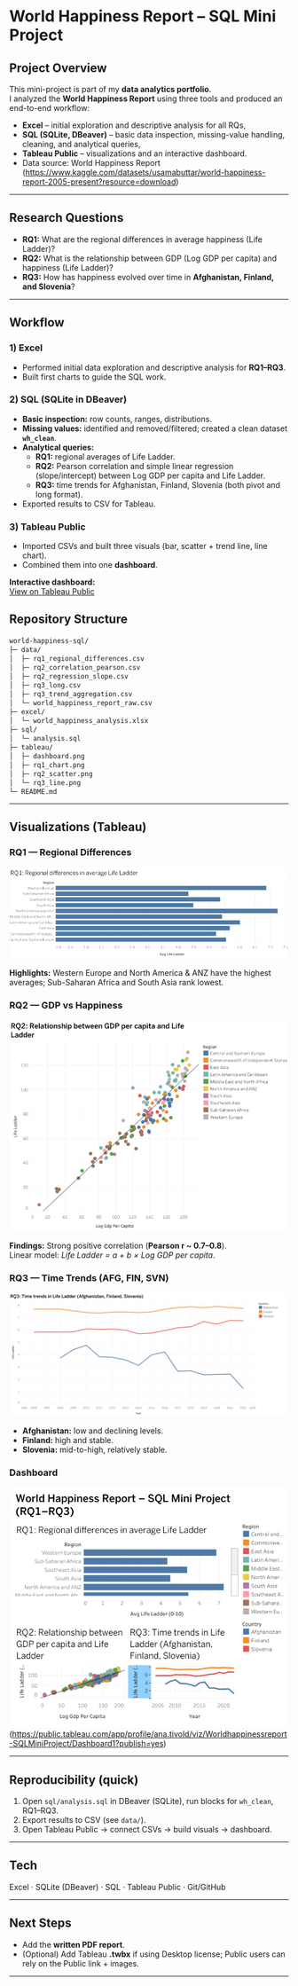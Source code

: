 # World Happiness Report – SQL Mini Project

## Project Overview
This mini-project is part of my **data analytics portfolio**.  
I analyzed the **World Happiness Report** using three tools and produced an end-to-end workflow:
- **Excel** – initial exploration and descriptive analysis for all RQs,
- **SQL (SQLite, DBeaver)** – basic data inspection, missing-value handling, cleaning, and analytical queries,
- **Tableau Public** – visualizations and an interactive dashboard.
- Data source: World Happiness Report (https://www.kaggle.com/datasets/usamabuttar/world-happiness-report-2005-present?resource=download)


---

## Research Questions
- **RQ1:** What are the regional differences in average happiness (Life Ladder)?
- **RQ2:** What is the relationship between GDP (Log GDP per capita) and happiness (Life Ladder)?
- **RQ3:** How has happiness evolved over time in **Afghanistan, Finland, and Slovenia**?

---

## Workflow

### 1) Excel
- Performed initial data exploration and descriptive analysis for **RQ1–RQ3**.
- Built first charts to guide the SQL work.

### 2) SQL (SQLite in DBeaver)
- **Basic inspection:** row counts, ranges, distributions.
- **Missing values:** identified and removed/filtered; created a clean dataset **`wh_clean`**.
- **Analytical queries:**
  - **RQ1:** regional averages of Life Ladder.
  - **RQ2:** Pearson correlation and simple linear regression (slope/intercept) between Log GDP per capita and Life Ladder.
  - **RQ3:** time trends for Afghanistan, Finland, Slovenia (both pivot and long format).
- Exported results to CSV for Tableau.

### 3) Tableau Public
- Imported CSVs and built three visuals (bar, scatter + trend line, line chart).
- Combined them into one **dashboard**.

**Interactive dashboard:**  
[View on Tableau Public](https://public.tableau.com/app/profile/ana.tivold/viz/Worldhappinessreport-SQLMiniProject/Dashboard1?publish=yes) 

## Repository Structure

```text
world-happiness-sql/
├─ data/
│  ├─ rq1_regional_differences.csv
│  ├─ rq2_correlation_pearson.csv
│  ├─ rq2_regression_slope.csv
│  ├─ rq3_long.csv
│  ├─ rq3_trend_aggregation.csv
│  └─ world_happiness_report_raw.csv
├─ excel/
│  └─ world_happiness_analysis.xlsx
├─ sql/
│  └─ analysis.sql
├─ tableau/
│  ├─ dashboard.png
│  ├─ rq1_chart.png
│  ├─ rq2_scatter.png
│  └─ rq3_line.png
└─ README.md
```



---

## Visualizations (Tableau)

### RQ1 — Regional Differences
![RQ1](tableau/rq1_chart.png)

**Highlights:** Western Europe and North America & ANZ have the highest averages; Sub-Saharan Africa and South Asia rank lowest.

### RQ2 — GDP vs Happiness
![RQ2](tableau/rq2_scatter.png)

**Findings:** Strong positive correlation (**Pearson r ~ 0.7–0.8**).  
Linear model: *Life Ladder = a + b × Log GDP per capita*.

### RQ3 — Time Trends (AFG, FIN, SVN)
![RQ3](tableau/rq3_line.png)

- **Afghanistan:** low and declining levels.  
- **Finland:** high and stable.  
- **Slovenia:** mid-to-high, relatively stable.

### Dashboard
![Dashboard](tableau/dashboard.png) (https://public.tableau.com/app/profile/ana.tivold/viz/Worldhappinessreport-SQLMiniProject/Dashboard1?publish=yes)

---

## Reproducibility (quick)
1. Open `sql/analysis.sql` in DBeaver (SQLite), run blocks for `wh_clean`, RQ1–RQ3.
2. Export results to CSV (see `data/`).
3. Open Tableau Public → connect CSVs → build visuals → dashboard.

---

## Tech
Excel · SQLite (DBeaver) · SQL · Tableau Public · Git/GitHub

---

## Next Steps
- Add the **written PDF report**.
- (Optional) Add Tableau **.twbx** if using Desktop license; Public users can rely on the Public link + images.



---

